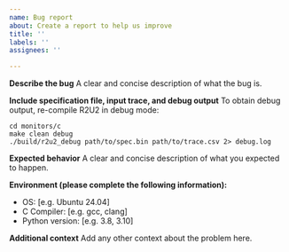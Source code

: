 ```yaml
---
name: Bug report
about: Create a report to help us improve
title: ''
labels: ''
assignees: ''

---
```


**Describe the bug**
A clear and concise description of what the bug is.

**Include specification file, input trace, and debug output**
To obtain debug output, re-compile R2U2 in debug mode:
```
cd monitors/c 
make clean debug
./build/r2u2_debug path/to/spec.bin path/to/trace.csv 2> debug.log
```

**Expected behavior**
A clear and concise description of what you expected to happen.

**Environment (please complete the following information):**
- OS: [e.g. Ubuntu 24.04]
- C Compiler: [e.g. gcc, clang]
- Python version: [e.g. 3.8, 3.10]

**Additional context**
Add any other context about the problem here.
